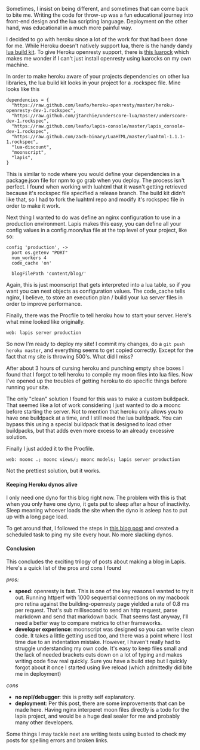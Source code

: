 Sometimes, I insist on being different, and sometimes that can come back to bite me.  Writing the code for throw-up was a fun educational journey into front-end design and the lua scripting language.  Deployment on the other hand, was educational in a much more painful way.  

I decided to go with heroku since a lot of the work for that had been done for me.  While Heroku doesn't natively support lua, there is the handy dandy [lua build kit](https://github.com/leafo/heroku-buildpack-lua).  To give Heroku openresty support, there is [this luarock](https://github.com/leafo/heroku-openresty) which makes me wonder if I can't just install openresty using luarocks on my own machine.  

In order to make heroku aware of your projects dependencies on other lua libraries, the lua build kit looks in your project for a .rockspec file.  Mine looks like this

    dependencies = {
      "https://raw.github.com/leafo/heroku-openresty/master/heroku-openresty-dev-1.rockspec",
      "https://raw.github.com/jtarchie/underscore-lua/master/underscore-dev-1.rockspec",
      "https://raw.github.com/leafo/lapis-console/master/lapis_console-dev-1.rockspec",
      "https://raw.github.com/zach-binary/LuaHTML/master/luahtml-1.1.1-1.rockspec",
      "lua-discount",
      "moonscript",
      "lapis",
    }

This is similar to node where you would define your dependencies in a package.json file for npm to go grab when you deploy.  The process isn't perfect.  I found when working with luahtml that it wasn't getting retrieved because it's rockspec file specified a release branch.  The build kit didn't like that, so I had to fork the luahtml repo and modify it's rockspec file in order to make it work. 

Next thing I wanted to do was define an nginx configuration to use in a production environment.  Lapis makes this easy, you can define all your config values in a config.moon/lua file at the top level of your project, like so:

    config 'production', ->
      port os.getenv "PORT"
      num_workers 4
      code_cache 'on'

      blogFilePath 'content/blog/'

Again, this is just moonscript that gets interpreted into a lua table, so if you want you can nest objects as configuration values.  The code_cache tells nginx, I believe, to store an execution plan / build your lua server files in order to improve performance.

Finally, there was the Procfile to tell heroku how to start your server.  Here's what mine looked like originally.

    web: lapis server production

So now I'm ready to deploy my site!  I commit my changes, do a `git push heroku master`, and everything seems to get copied correctly.  Except for the fact that my site is throwing 500's.  What did I miss?

After about 3 hours of cursing heroku and punching empty shoe boxes I found that I forgot to tell heroku to compile my moon files into lua files.  Now I've opened up the troubles of getting heroku to do specific things before running your site.  

The only "clean" solution I found for this was to make a custom buildpack.  That seemed like a lot of work considering I just wanted to do a moonc before starting the server.  Not to mention that heroku only allows you to have one buildpack at a time, and I still need the lua buildpack.  You can bypass this using a special buildpack that is designed to load other buildpacks, but that adds even more excess to an already excessive solution. 

Finally I just added it to the Procfile.

    web: moonc .; moonc views/; moonc models; lapis server production

Not the prettiest solution, but it works.  

#### Keeping Heroku dynos alive

I only need one dyno for this blog right now.  The problem with this is that when you only have one dyno, it gets put to sleep after a hour of inactivity.  Sleep meaning whoever loads the site when the dyno is asleep has to put up with a long page load.  

To get around that, I followed the steps in [this blog post](http://beouk.blogspot.com/2012/02/keeping-heroku-awake.html) and created a scheduled task to ping my site every hour.  No more slacking dynos.

#### Conclusion

This concludes the exciting trilogy of posts about making a blog in Lapis.  Here's a quick list of the pros and cons I found

*pros:*

* **speed**: openresty is fast.  This is one of the key reasons I wanted to try it out.  Running httperf with 1000 sequential connections on my macbook pro retina against the building-openresty page yielded a rate of 0.8 ms per request.  That's sub millisecond to send an http request, parse markdown and send that markdown back.  That seems fast anyway, I'll need a better way to compare metrics to other frameworks.
*  **developer experience**: moonscript was designed so you can write clean code.  It takes a little getting used too, and there was a point where I lost time due to an indentation mistake.  However, I haven't really had to struggle understanding my own code.  It's easy to keep files small and the lack of needed brackets cuts down on a lot of typing and makes writing code flow real quickly.  Sure you have a build step but I quickly forgot about it once I started using live reload (which admittedly did bite me in deployment)

*cons*

* **no repl/debugger**: this is pretty self explanatory. 
* **deployment**: Per this post, there are some improvements that can be made here.  Having nginx interperet moon files directly is a todo for the lapis project, and would be a huge deal sealer for me and probably many other developers.

Some things I may tackle next are writing tests using busted to check my posts for spelling errors and broken links.  

